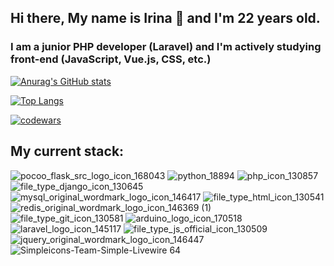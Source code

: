 ## Hi there, My name is Irina 👋 and I'm 22 years old.

### I am a junior PHP developer (Laravel) and I'm actively studying front-end (JavaScript, Vue.js, CSS, etc.)




[![Anurag's GitHub stats](https://github-readme-stats.vercel.app/api?username=xenoproxy&theme=radical&show_icons=true&hide=issues,contribs)](https://github.com/anuraghazra/github-readme-stats)

[![Top Langs](https://github-readme-stats.vercel.app/api/top-langs/?username=xenoproxy&layout=donut-vertical)](https://github.com/anuraghazra/github-readme-stats)

[![codewars](https://www.codewars.com/users/XenoProxy/badges/large)](https://www.codewars.com/users/XenoProxy)   


## My current stack:</br>

![pocoo_flask_src_logo_icon_168043](https://user-images.githubusercontent.com/44860152/212622940-230953db-38b8-442b-ae60-18c58bac8765.png)
![python_18894](https://user-images.githubusercontent.com/44860152/212623090-420c09dd-f1fc-4877-b51d-352221329fcb.png)
![php_icon_130857](https://user-images.githubusercontent.com/44860152/212623094-0855507b-82dd-4971-b2d1-f26fa8d57e45.png)
![file_type_django_icon_130645](https://user-images.githubusercontent.com/44860152/212623095-a9573b47-e133-4eb0-b099-3b7e1b57fadd.png)
![mysql_original_wordmark_logo_icon_146417](https://user-images.githubusercontent.com/44860152/212623331-e4308e49-43a4-48fa-9d3d-41a21738956f.png)
![file_type_html_icon_130541](https://user-images.githubusercontent.com/44860152/212623333-7fcaa6f2-11db-4fd8-859b-483cdc500042.png)
![redis_original_wordmark_logo_icon_146369 (1)](https://user-images.githubusercontent.com/44860152/212624349-10271041-65be-43ac-b135-4236d1b205cd.png)
![file_type_git_icon_130581](https://user-images.githubusercontent.com/44860152/212624351-33db2df4-b8ad-4eaf-889f-fb43deaa1870.png)
![arduino_logo_icon_170518](https://user-images.githubusercontent.com/44860152/212624645-8e0b8389-e97e-471a-8114-d22016432a25.png)
![laravel_logo_icon_145117](https://github.com/XenoProxy/XenoProxy/assets/44860152/eed6525b-430e-405d-8b6c-a55827d3cd1f)
![file_type_js_official_icon_130509](https://github.com/XenoProxy/XenoProxy/assets/44860152/048b2262-1fad-4ecf-9c2d-72c5cb6cf9dc)
![jquery_original_wordmark_logo_icon_146447](https://github.com/XenoProxy/XenoProxy/assets/44860152/b44fd717-a1c0-42b5-bcd1-b6f3bf75b273)
![Simpleicons-Team-Simple-Livewire 64](https://github.com/XenoProxy/XenoProxy/assets/44860152/8ffa8599-9cd5-4010-8902-65425ff4cce5)






<!--
**XenoProxy/XenoProxy** is a ✨ _special_ ✨ repository because its `README.md` (this file) appears on your GitHub profile.

Here are some ideas to get you started:

- 🔭 I’m currently working on ...
- 🌱 I’m currently learning ...
- 👯 I’m looking to collaborate on ...
- 🤔 I’m looking for help with ...
- 💬 Ask me about ...
- 📫 How to reach me: ...
- 😄 Pronouns: ...
- ⚡ Fun fact: ...
-->
